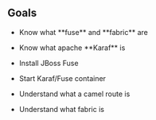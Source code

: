 ## Goals

* <p>Know what **fuse** and **fabric** are</p> <!-- .element: class="fragment" data-fragment-index="1" -->
* <p>Know what apache **Karaf** is</p> <!-- .element: class="fragment" data-fragment-index="2" -->
* <p>Install JBoss Fuse</p> <!-- .element: class="fragment" data-fragment-index="3" -->
* <p>Start Karaf/Fuse container</p> <!-- .element: class="fragment" data-fragment-index="4" -->
* <p>Understand what a camel route is</p> <!-- .element: class="fragment" data-fragment-index="5" -->
* <p>Understand what fabric is</p> <!-- .element: class="fragment" data-fragment-index="7" -->